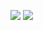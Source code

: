 
![](https://github-readme-stats.vercel.app/api?username=ljlVink&show_icons=true)
![](https://github-readme-stats.vercel.app/api/top-langs/?username=ljlVink&layout=compact)
